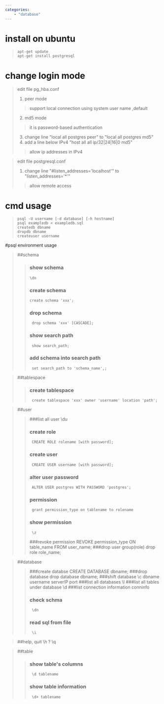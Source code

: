 ```yaml
---
categories: 	
    - "database"
---
```


# install on ubuntu
>     apt-get update
>     apt-get install postgresql

# change login mode 
>edit file pg_hba.conf
>1. peer mode
>>support local connection using system user name ,default
>2. md5 mode 
>>it is password-based authentication 
>3. change line "local all postgres peer" to "local all postgres md5"
>4. add a line below IPv4 "host all all	ip/32|24|16|0	md5"
>>allow ip addresses in IPv4

>edit file postgresql.conf
>1. change line "#listen_addresses='localhost'" to "listen_addresses='*'"
>>allow remote access

# cmd usage
>     psql -U username [-d database] [-h hostname]
>     psql exampledb < exampledb.sql 
>     createdb dbname
>     dropdb dbname
>     createuser username

#psql environment usage
>##schema
>>### show schema
>>     \dn
>>### create schema
>>     create schema 'xxx';
>>### drop schema
>>		drop schema 'xxx' [CASCADE];
>>### show search path
>>		show search_path;
>>### add schema into search path
>>		set search_path to 'schema_name',;

>##tablespace
>>### create tablespace
>>		create tablespace 'xxx' owner 'username' location 'path';

>##user
>>###list all user
>>		\du
>>### create role
>>		CREATE ROLE rolename [with password];
>>### create user
>>		CREATE USER username [with password];
>>### alter user password
>>		ALTER USER postgres WITH PASSWORD 'postgres';
>>### permission
>>		grant permission_type on tablename to rolename 
>>### show permission
>>		\z
>>###revoke permission
>>		REVOKE permission_type ON table_name FROM user_name;
>>###drop user group(role)
>>		drop role role_name;
 
>##database
>>###create databse
>>		CREATE DATABASE dbname;
>>###drop database
>>		drop database dbname;
>>###shift database
>>		\c dbname username serverIP port
>>###list all databases
>>		\l
>>###list all tables under database
>>		\d
>>###list connection information
>>		conninfo
>>### check schma
>>		\dn
>>### read sql from file
>>		\i

>##help, quit
>		\h
>		\?
>		\q

>##table
>>### show table's columns
>>		\d tablename
>>### show table information
>>		\d+ tablename